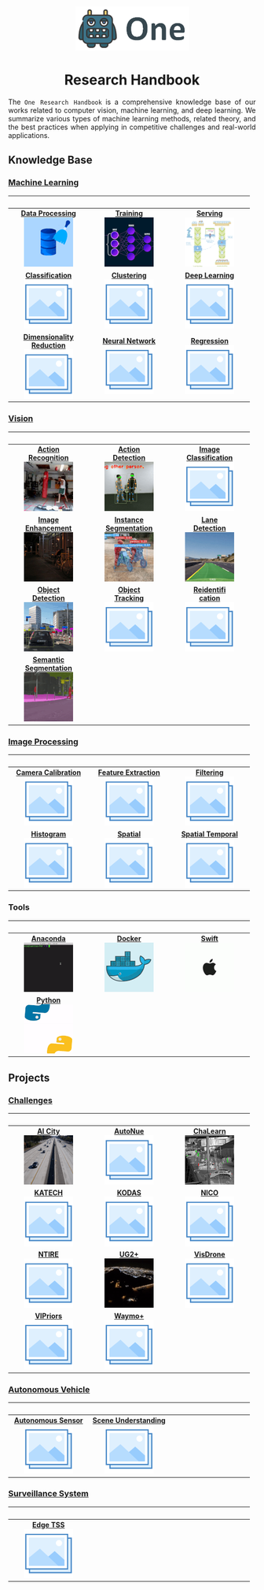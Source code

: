 <div align="center">
<img src="data/one.png">

Research Handbook
=============================
</div>

<p align="justify">
The <code>One Research Handbook</code> is a comprehensive knowledge base of our 
works related to computer vision, machine learning, and deep learning. We 
summarize various types of machine learning methods, related theory, and the 
best practices when applying in competitive challenges and real-world 
applications.
</p>

## Knowledge Base

### [Machine Learning](machine_learning/README.md)

|                                                                                             <img width=150/>                                                                                             |                                                                        <img width=150/>                                                                        |                                                                  <img width=150/>                                                                  |
|:--------------------------------------------------------------------------------------------------------------------------------------------------------------------------------------------------------:|:--------------------------------------------------------------------------------------------------------------------------------------------------------------:|:--------------------------------------------------------------------------------------------------------------------------------------------------:|
| [**Data Processing**](machine_learning/data_processing/README.md) <br> [![Data Processing](machine_learning/data_processing/data/data_processing_small.gif)](machine_learning/data_processing/README.md) | [**Training**](machine_learning/learning/README.md) <br> [![Training](machine_learning/learning/data/training_small.gif)](machine_learning/learning/README.md) | [**Serving**](machine_learning/serving/README.md) <br> [![Serving](machine_learning/serving/data/serving.gif)](machine_learning/serving/README.md) |
|                           [**Classification**](machine_learning/classification/README.md) <br> [![Classification](data/photo.png)](machine_learning/classification/README.md)                            |              [**Clustering**](machine_learning/clustering/README.md) <br> [![Clustering](data/photo.png)](machine_learning/clustering/README.md)               |  [**Deep Learning**](machine_learning/deep_learning/README.md) <br> [![Deep Learning](data/photo.png)](machine_learning/deep_learning/README.md)   |
|     [**Dimensionality <br> Reduction**](machine_learning/dimensionality_reduction/README.md) <br> [![Dimensionality Reduction](data/photo.png)](machine_learning/dimensionality_reduction/README.md)     |      [**Neural Network**](machine_learning/neural_network/README.md) <br> [![Neural Network](data/photo.png)](machine_learning/neural_network/README.md)       |        [**Regression**](machine_learning/regression/README.md) <br> [![Regression](data/photo.png)](machine_learning/regression/README.md)         |
                                                                                                                                                                                                                                                                                        
### [Vision](vision/README.md)
|                                                                                                  <img width=150/>                                                                                                   |                                                                                                  <img width=150/>                                                                                                   |                                                                             <img width=150/>                                                                              |
|:-------------------------------------------------------------------------------------------------------------------------------------------------------------------------------------------------------------------:|:-------------------------------------------------------------------------------------------------------------------------------------------------------------------------------------------------------------------:|:-------------------------------------------------------------------------------------------------------------------------------------------------------------------------:|
|           [**Action <br> Recognition**](vision/action_recognition/README.md) <br> [![Data Processing](vision/action_recognition/data/action_recognition_small.gif)](vision/action_recognition/README.md)            |                [**Action <br> Detection**](vision/action_detection/README.md) <br> [![Action Detection](vision/action_detection/data/action_detection_small.gif)](vision/action_detection/README.md)                |       [**Image <br> Classification**](vision/image_classification/README.md) <br> [![Image Classification](data/photo.png)](vision/image_classification/README.md)        |
|             [**Image <br> Enhancement**](vision/image_enhancement/README.md) <br> [![Image Enhancement](vision/image_enhancement/data/image_enhancement_small.gif)](vision/image_enhancement/README.md)             | [**Instance <br> Segmentation**](vision/instance_segmentation/README.md) <br> [![Instance Segmentation](vision/instance_segmentation/data/instance_segmentation_small.gif)](vision/instance_segmentation/README.md) | [**Lane <br> Detection**](vision/lane_detection/README.md) <br> [![Lane Detection](vision/lane_detection/data/lane_detection_small.gif)](vision/lane_detection/README.md) |
 |                [**Object <br> Detection**](vision/object_detection/README.md) <br> [![Object Detection](vision/object_detection/data/object_detection_small.gif)](vision/object_detection/README.md)                |                                      [**Object <br> Tracking**](vision/object_tracking/README.md) <br> [![Object Tracking](data/photo.png)](vision/object_tracking/README.md)                                       |                [**Reidentifi<br>cation**](vision/reidentification/README.md) <br> [![Reidentification](data/photo.png)](vision/reidentification/README.md)                |
 | [**Semantic <br> Segmentation**](vision/semantic_segmentation/README.md) <br> [![Semantic Segmentation](vision/semantic_segmentation/data/semantic_segmentation_small.gif)](vision/semantic_segmentation/README.md) |                                                                                                                                                                                                                     |                                                                                                                                                                           |
 
### [Image Processing](image_processing/README.md)

|                                                                          <img width=150/>                                                                           |                                                                          <img width=150/>                                                                           |                                                                      <img width=150/>                                                                       |
|:-------------------------------------------------------------------------------------------------------------------------------------------------------------------:|:-------------------------------------------------------------------------------------------------------------------------------------------------------------------:|:-----------------------------------------------------------------------------------------------------------------------------------------------------------:|
| [**Camera Calibration**](image_processing/camera_calibration/README.md) <br> [![Camera Calibration](data/photo.png)](image_processing/camera_calibration/README.md) | [**Feature Extraction**](image_processing/feature_extraction/README.md) <br> [![Feature Extraction](data/photo.png)](image_processing/feature_extraction/README.md) |               [**Filtering**](image_processing/filtering/README.md) <br> [![Filtering](data/photo.png)](image_processing/filtering/README.md)               |
|                   [**Histogram**](image_processing/histogram/README.md) <br> [![Histogram](data/photo.png)](image_processing/histogram/README.md)                   |                       [**Spatial**](image_processing/spatial/README.md) <br> [![Spatial](data/photo.png)](image_processing/spatial/README.md)                       | [**Spatial Temporal**](image_processing/spatial_temporal/README.md) <br> [![Spatial Temporal](data/photo.png)](image_processing/spatial_temporal/README.md) |

### Tools

|                                            <img width=150/>                                            |                                       <img width=150/>                                       |                                    <img width=150/>                                     |
|:------------------------------------------------------------------------------------------------------:|:--------------------------------------------------------------------------------------------:|:---------------------------------------------------------------------------------------:|
| [**Anaconda**](tools/anaconda.md) <br> [![Anaconda](tools/data/anaconda_small.gif)](tools/anaconda.md) | [**Docker**](tools/docker.md) <br> [![Docker](tools/data/docker_small.gif)](tools/docker.md) | [**Swift**](tools/swift.md) <br> [![Swift](tools/data/apple_small.gif)](tools/swift.md) |
|      [**Python**](tools/python.md) <br> [![Python](tools/data/python_small.gif)](tools/python.md)      |                                                                                              |                                                                                         |

## Projects

### [Challenges](challenges/README.md)

|                                                            <img width=150/>                                                            |                                                <img width=150/>                                                |                                                               <img width=150/>                                                               |
|:--------------------------------------------------------------------------------------------------------------------------------------:|:--------------------------------------------------------------------------------------------------------------:|:--------------------------------------------------------------------------------------------------------------------------------------------:|
| [**AI City**](challenges/ai_city/README.md) <br> [![AI City](challenges/ai_city/data/ai_city_small.gif)](challenges/ai_city/README.md) |  [**AutoNue**](challenges/autonue/README.md) <br> [![AutoNue](data/photo.png)](challenges/autonue/README.md)   | [**ChaLearn**](challenges/chalearn/README.md) <br> [![ChaLearn](challenges/chalearn/data/chalearn_small.gif)](challenges/chalearn/README.md) |
|                [**KATECH**](challenges/katech/README.md) <br> [![KATECH](data/photo.png)](challenges/katech/README.md)                 |      [**KODAS**](challenges/kodas/README.md) <br> [![KODAS](data/photo.png)](challenges/kodas/README.md)       |                       [**NICO**](challenges/nico/README.md) <br> [![NICO](data/photo.png)](challenges/nico/README.md)                        |
 |                  [**NTIRE**](challenges/ntire/README.md) <br> [![NTIRE](data/photo.png)](challenges/ntire/README.md)                   | [**UG2+**](hallenges/ug2/README.md) <br> [![UG2+](challenges/ug2/data/ug2_small.gif)](hallenges/ug2/README.md) |               [**VisDrone**](challenges/visdrone/README.md) <br> [![VisDrone](data/photo.png)](challenges/visdrone/README.md)                |
 |            [**VIPriors**](challenges/vipriors/README.md) <br> [![VIPriors](data/photo.png)](challenges/vipriors/README.md)             |      [**Waymo+**](challenges/waymo/README.md) <br> [![Waymo](data/photo.png)](challenges/waymo/README.md)      |                                                                                                                                              |

### [Autonomous Vehicle](autonomous_vehicle/README.md)

|                                                                          <img width=150/>                                                                           |                                                                              <img width=150/>                                                                               | <img width=150/> |
|:-------------------------------------------------------------------------------------------------------------------------------------------------------------------:|:---------------------------------------------------------------------------------------------------------------------------------------------------------------------------:|:----------------:|
| [**Autonomous Sensor**](autonomous_vehicle/autonomous_sensor/README.md) <br> [![Autonomous Sensor](data/photo.png)](autonomous_vehicle/autonomous_sensor/README.md) | [**Scene Understanding**](autonomous_vehicle/scene_understanding/README.md) <br> [![Scene Understanding](data/photo.png)](autonomous_vehicle/scene_understanding/README.md) |                  |

### [Surveillance System](surveillance_system/README.md)

|                                                         <img width=150/>                                                          | <img width=150/> | <img width=150/> |
|:---------------------------------------------------------------------------------------------------------------------------------:|:----------------:|:----------------:|
| [**Edge TSS**](surveillance_system/edge_tss/README.md) <br> [![Edge TSS](data/photo.png)](surveillance_system/edge_tss/README.md) |                  |                  |
